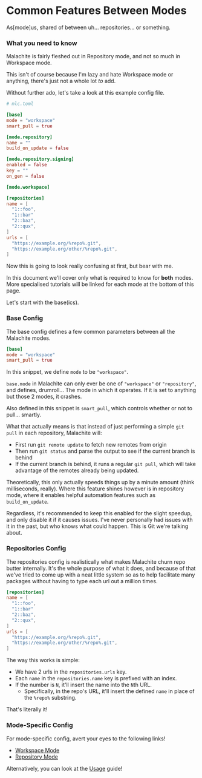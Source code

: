 # Common Features Between Modes
As[mode]us, shared of between uh... repositories... or something.

### What you need to know
Malachite is fairly fleshed out in Repository mode, and not so much in Workspace mode.

This isn't of course because I'm lazy and hate Workspace mode or anything, there's just not
a whole lot *to* add.

Without further ado, let's take a look at this example config file.

```toml
# mlc.toml

[base]
mode = "workspace"
smart_pull = true

[mode.repository]
name = ""
build_on_update = false

[mode.repository.signing]
enabled = false
key = ""
on_gen = false

[mode.workspace]

[repositories]
name = [
  "1::foo",
  "1::bar"
  "2::baz",
  "2::qux",
]
urls = [
  "https://example.org/%repo%.git",
  "https://example.org/other/%repo%.git",
]
```

Now this is going to look really confusing at first, but bear with me. 

In this document we'll cover only what is required to know for **both** modes.
More specialised tutorials will be linked for each mode at the bottom of this page.

Let's start with the base(ics).


### Base Config
The base config defines a few common parameters between all the Malachite modes.

```toml
[base]
mode = "workspace"
smart_pull = true
```

In this snippet, we define `mode` to be `"workspace"`.

`base.mode` in Malachite can only ever be one of `"workspace"` or `"repository"`, and defines, drumroll...
The mode in which it operates. If it is set to anything but those 2 modes, it crashes.

Also defined in this snippet is `smart_pull`, which controls whether or not to pull... smartly.

What that actually means is that instead of just performing a simple `git pull` in each repository, Malachite
will:

- First run `git remote update` to fetch new remotes from origin 
- Then run `git status` and parse the output to see if the current branch is behind
- If the current branch is behind, it runs a regular `git pull`, which will take advantage of the remotes
  already being updated. 

Theoretically, this only actually speeds things up by a minute amount (think milliseconds, really). Where this feature shines however is in repository mode,
where it enables helpful automation features such as `build_on_update`.

Regardless, it's recommended to keep this enabled for the slight speedup, and only disable it if it causes issues.
I've never personally had issues with it in the past, but who knows what could happen. This is Git we're talking about.


### Repositories Config 

The repositories config is realistically what makes Malachite churn repo butter internally. It's the whole
purpose of what it does, and because of that we've tried to come up with a neat little system so as to help
facilitate many packages without having to type each url out a million times.

```toml
[repositories]
name = [
  "1::foo",
  "1::bar"
  "2::baz",
  "2::qux",
]
urls = [
  "https://example.org/%repo%.git",
  "https://example.org/other/%repo%.git",
]
```

The way this works is simple: 
- We have 2 urls in the `repositories.urls` key.
- Each `name` in the `repositories.name` key is prefixed with an index.
- If the number is `N`, it'll insert the name into the `N`th URL.
  - Specifically, in the repo's URL, it'll insert the defined `name` in place of the `%repo%` substring.

That's literally it!


### Mode-Specific Config

For mode-specific config, avert your eyes to the following links!

- [Workspace Mode](WORKSPACE_MODE.md)
- [Repository Mode](REPOSITORY_MODE.md)

Alternatively, you can look at the [Usage](USAGE.md) guide!
